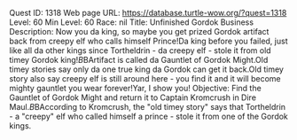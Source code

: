 Quest ID: 1318
Web page URL: https://database.turtle-wow.org/?quest=1318
Level: 60
Min Level: 60
Race: nil
Title: Unfinished Gordok Business
Description: Now you da king, so maybe you get prized Gordok artifact back from creepy elf who calls himself Prince!Da king before you failed, just like all da other kings since Tortheldrin - da creepy elf - stole it from old timey Gordok king!$B$BArtifact is called da Gauntlet of Gordok Might.Old timey stories say only da one true king da Gordok can get it back.Old timey story also say creepy elf is still around here - you find it and it will become mighty gauntlet you wear forever!Yar, I show you!
Objective: Find the Gauntlet of Gordok Might and return it to Captain Kromcrush in Dire Maul.$B$BAccording to Kromcrush, the "old timey story" says that Tortheldrin - a "creepy" elf who called himself a prince - stole it from one of the Gordok kings.
